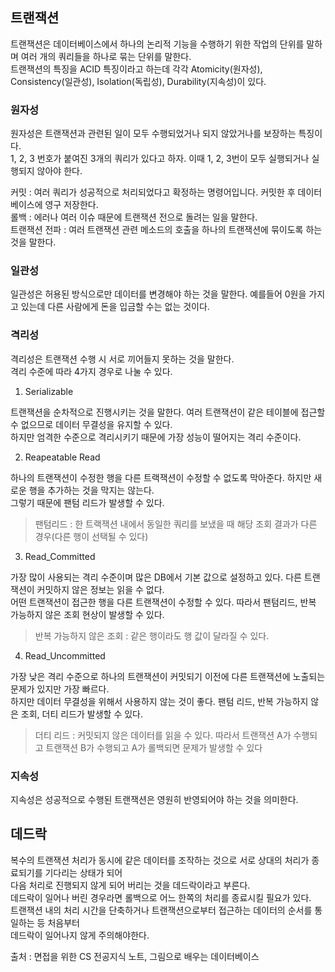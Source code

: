 ## 트랜잭션

트랜잭션은 데이터베이스에서 하나의 논리적 기능을 수행하기 위한 작업의 단위를 말하며 여러 개의 쿼리들을 하나로 묶는 단위를 말한다.   
트랜잭션의 특징을 ACID 특징이라고 하는데 각각 Atomicity(원자성), Consistency(일관성), Isolation(독립성), Durability(지속성)이 있다.  

### 원자성

원자성은 트랜잭션과 관련된 일이 모두 수행되었거나 되지 않았거나를 보장하는 특징이다.  
1, 2, 3 번호가 붙여진 3개의 쿼리가 있다고 하자. 이때 1, 2, 3번이 모두 실행되거나 실행되지 않아야 한다.  

커밋 : 여러 쿼리가 성공적으로 처리되었다고 확정하는 명령어입니다. 커밋한 후 데이터 베이스에 영구 저장한다.  
롤백 : 에러나 여러 이슈 때문에 트랜잭션 전으로 돌려는 일을 말한다.   
트랜잭션 전파 : 여러 트랜잭션 관련 메소드의 호출을 하나의 트랜잭션에 묶이도록 하는 것을 말한다.  

### 일관성

일관성은 허용된 방식으로만 데이터를 변경해야 하는 것을 말한다. 예를들어 0원을 가지고 있는데 다른 사람에게 돈을 입금할 수는 없는 것이다.  

### 격리성

격리성은 트랜잭션 수행 시 서로 끼어들지 못하는 것을 말한다.  
격리 수준에 따라 4가지 경우로 나눌 수 있다.  

1. Serializable

트랜잭션을 순차적으로 진행시키는 것을 말한다. 여러 트랜잭션이 같은 테이블에 접근할 수 없으므로 데이터 무결성을 유지할 수 있다.  
하지만 엄격한 수준으로 격리시키기 때문에 가장 성능이 떨어지는 격리 수준이다.  

2. Reapeatable Read

하나의 트랜잭션이 수정한 행을 다른 트랙잭션이 수정할 수 없도록 막아준다. 하지만 새로운 행을 추가하는 것을 막지는 않는다.  
그렇기 때문에 팬텀 리드가 발생할 수 있다.  
> 팬텀리드 : 한 트랙잭션 내에서 동일한 쿼리를 보냈을 때 해당 조회 결과가 다른 경우(다른 행이 선택될 수 있다)

3. Read_Committed

가장 많이 사용되는 격리 수준이며 많은 DB에서 기본 값으로 설정하고 있다. 다른 트랜잭션이 커밋하지 않은 정보는 읽을 수 없다.  
어떤 트랜잭션이 접근한 행을 다른 트랜잭션이 수정할 수 있다. 따라서 팬텀리드, 반복 가능하지 않은 조회 현상이 발생할 수 있다. 
> 반복 가능하지 않은 조회 : 같은 행이라도 행 값이 달라질 수 있다.

4. Read_Uncommitted

가장 낮은 격리 수준으로 하나의 트랜잭션이 커밋되기 이전에 다른 트랜잭션에 노출되는 문제가 있지만 가장 빠르다.  
하지만 데이터 무결성을 위해서 사용하지 않는 것이 좋다. 팬텀 리드, 반복 가능하지 않은 조회, 더티 리드가 발생할 수 있다.  
> 더티 리드 : 커밋되지 않은 데이터를 읽을 수 있다. 따라서 트랜잭션 A가 수행되고 트랜잭션 B가 수행되고 A가 롤백되면 문제가 발생할 수 있다

### 지속성

지속성은 성공적으로 수행된 트랜잭션은 영원히 반영되어야 하는 것을 의미한다.   

## 데드락

복수의 트랜잭션 처리가 동시에 같은 데이터를 조작하는 것으로 서로 상대의 처리가 종료되기를 기다리는 상태가 되어   
다음 처리로 진행되지 않게 되어 버리는 것을 데드락이라고 부른다.  
데드락이 일어나 버린 경우라면 롤백으로 어느 한쪽의 처리를 종료시킬 필요가 있다.   
트랜잭션 내의 처리 시간을 단축하거나 트랜잭션으로부터 접근하는 데이터의 순서를 통일하는 등 처음부터   
데드락이 일어나지 않게 주의해야한다.  


출처 : 면접을 위한 CS 전공지식 노트, 그림으로 배우는 데이터베이스
